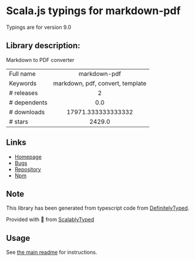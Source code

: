 
# Scala.js typings for markdown-pdf

Typings are for version 9.0

## Library description:
Markdown to PDF converter

|                    |                 |
| ------------------ | :-------------: |
| Full name          | markdown-pdf |
| Keywords           | markdown, pdf, convert, template |
| # releases         | 2 |
| # dependents       | 0.0 |
| # downloads        | 17971.333333333332 |
| # stars            | 2429.0 |

## Links
- [Homepage](https://github.com/alanshaw/markdown-pdf)
- [Bugs](https://github.com/alanshaw/markdown-pdf/issues)
- [Repository](https://github.com/alanshaw/markdown-pdf)
- [Npm](https://www.npmjs.com/package/markdown-pdf)
    


## Note
This library has been generated from typescript code from [DefinitelyTyped](https://definitelytyped.org).

Provided with :purple_heart: from [ScalablyTyped](https://github.com/oyvindberg/ScalablyTyped)

## Usage
See [the main readme](../../readme.md) for instructions.


